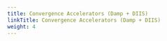 ```yaml
---
title: Convergence Accelerators (Damp + DIIS)
linkTitle: Convergence Accelerators (Damp + DIIS)
weight: 4
---
```

